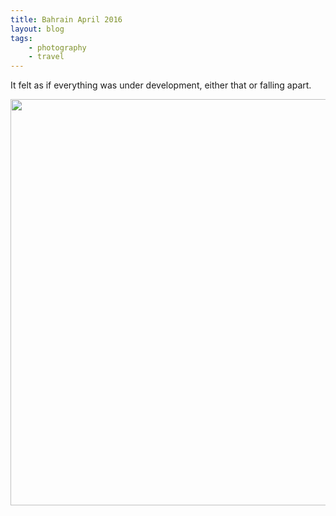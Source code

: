```yaml
---
title: Bahrain April 2016
layout: blog
tags:
    - photography
    - travel
---
```


It felt as if everything was under development, either that or falling apart.

<img src="{{ site.url }}/images/2016/04/bahrain.jpg" width="650" />
